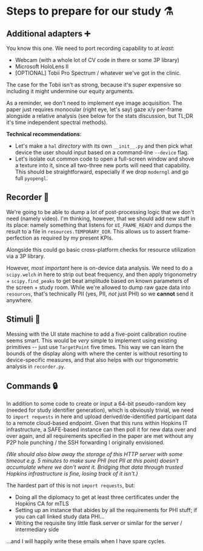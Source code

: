 # Steps to prepare for our study :alembic:

## Additional adapters :heavy_plus_sign:
You know this one. We need to port recording capability to at _least_:
* Webcam (with a whole lot of CV code in there or some 3P library)
* Microsoft HoloLens II
* [OPTIONAL] Tobii Pro Spectrum / whatever we've got in the clinic.

The case for the Tobii isn't as strong, because it's _super_ expensive so including
it might undermine our equity arguments.

As a reminder, we don't need to implement eye image acquisition. The paper just
requires monocular (right eye, let's say) gaze x/y per-frame alongside a relative
analysis (see below for the stats discussion, but TL;DR it's time independent
spectral methods).

**Technical recommendations**:
* Let's make a `hal` _directory_ with its own `__init__.py` and then pick what
  device the user should input based on a command-line `--device` flag.
* Let's isolate out common code to open a full-screen window and shove a texture
  into it, since all two-three new ports will need that capability. This should
  be straightforward, especially if we drop `moderngl` and go full `pyopengl`.

## Recorder :camera_flash:
We're going to be able to dump a lot of post-processing logic that we don't need
(namely video). I'm thinking, however, that we should add new stuff in its place:
namely something that listens for `UI_FRAME_READY` and dumps the result to a file
in `resources.TEMPORARY_DIR`. This allows us to assert frame-perfection as required
by my present KPIs.

Alongside this could go basic cross-platform checks for resource utilization via a
3P library.

However, *most important* here is on-device data analysis. We need to do a `scipy.welch`
in here to strip out beat frequency, and then apply trigonometry + `scipy.find_peaks`
to get beat amplitude based on known parameters of the screen + study room. While
we're allowed to dump raw gaze data into `resources`, that's technically PII (yes, PII,
_not_ just PHI) so we **cannot** send it anywhere.

## Stimuli :necktie:

Messing with the UI state machine to add a five-point calibration routine seems smart.
This would be _very_ simple to implement using existing primitives -- just use
`TargetPoint` five times. This way we can learn the bounds of the display along with
where the center is without resorting to device-specific measures, and that also helps
with our trigonometric analysis in `recorder.py`.

## Commands :lock:
In addition to some code to create or input a 64-bit pseudo-random key
(needed for study identifier generation), which is obviously trivial, we need
to `import requests` in here and upload derived/de-identified participant data
to a remote cloud-based endpoint. Given that this runs within Hopkins IT infrastructure,
a SAFE-based instance can then poll it for new data over and over again, and all
requirements specified in the paper are met without any P2P hole punching / the SSH forwarding
I originally envisioned.

*(We should also blow away the storage of this HTTP server with some timeout e.g. 5 minutes
to make sure PHI (not PII at this point) doesn't accumulate where we don't want it.
Bridging that data through trusted Hopkins infrastructure is fine, losing track of it isn't.)*

The hardest part of this is not `import requests`, but:
* Doing all the diplomacy to get at least three certificates under the Hopkins CA for mTLS
* Setting up an instance that abides by all the requirements for PHI stuff; if you can call
  linked study data PHI...
* Writing the requisite tiny little flask server or similar for the server / intermediary side

...and I will happily write these emails when I have spare cycles.
